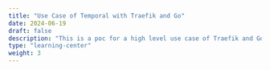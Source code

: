 ```yaml
---
title: "Use Case of Temporal with Traefik and Go"
date: 2024-06-19
draft: false
description: "This is a poc for a high level use case of Traefik and Go gin server for Temporal in go SDK."
type: "learning-center"
weight: 3
---
```

